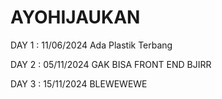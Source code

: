 # AYOHIJAUKAN
DAY 1 : 11/06/2024 Ada Plastik Terbang

DAY 2 : 05/11/2024 GAK BISA FRONT END BJIRR

DAY 3 : 15/11/2024 BLEWEWEWE
